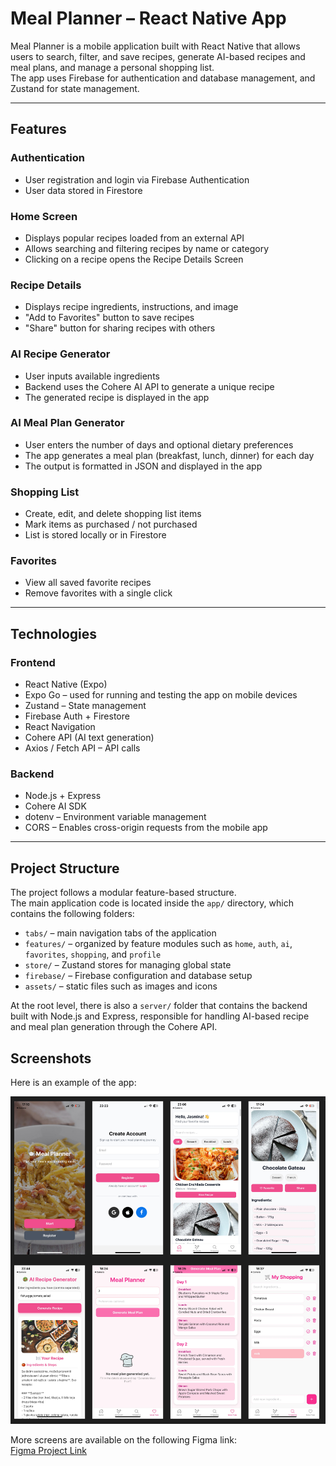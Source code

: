 # Meal Planner – React Native App

Meal Planner is a mobile application built with React Native that allows users to search, filter, and save recipes, generate AI-based recipes and meal plans, and manage a personal shopping list.  
The app uses Firebase for authentication and database management, and Zustand for state management.

---

## Features

### Authentication
- User registration and login via Firebase Authentication  
- User data stored in Firestore

### Home Screen
- Displays popular recipes loaded from an external API  
- Allows searching and filtering recipes by name or category  
- Clicking on a recipe opens the Recipe Details Screen

### Recipe Details
- Displays recipe ingredients, instructions, and image  
- "Add to Favorites" button to save recipes  
- "Share" button for sharing recipes with others

### AI Recipe Generator
- User inputs available ingredients  
- Backend uses the Cohere AI API to generate a unique recipe  
- The generated recipe is displayed in the app

### AI Meal Plan Generator
- User enters the number of days and optional dietary preferences  
- The app generates a meal plan (breakfast, lunch, dinner) for each day  
- The output is formatted in JSON and displayed in the app

### Shopping List
- Create, edit, and delete shopping list items  
- Mark items as purchased / not purchased  
- List is stored locally or in Firestore

### Favorites
- View all saved favorite recipes  
- Remove favorites with a single click

---

## Technologies

### Frontend
- React Native (Expo)
- Expo Go – used for running and testing the app on mobile devices  
- Zustand – State management
- Firebase Auth + Firestore
- React Navigation
- Cohere API (AI text generation)
- Axios / Fetch API – API calls

### Backend
- Node.js + Express
- Cohere AI SDK
- dotenv – Environment variable management
- CORS – Enables cross-origin requests from the mobile app

---

## Project Structure

The project follows a modular feature-based structure.  
The main application code is located inside the `app/` directory, which contains the following folders:

- `tabs/` – main navigation tabs of the application  
- `features/` – organized by feature modules such as `home`, `auth`, `ai`, `favorites`, `shopping`, and `profile`  
- `store/` – Zustand stores for managing global state  
- `firebase/` – Firebase configuration and database setup  
- `assets/` – static files such as images and icons  

At the root level, there is also a `server/` folder that contains the backend built with Node.js and Express, responsible for handling AI-based recipe and meal plan generation through the Cohere API.

##  Screenshots

Here is an example of the app:

![App Screenshot](assets/images/meal-planner.png)

 More  screens are available on the following Figma link:  
[Figma Project Link](https://www.figma.com/design/6sQzlMvR4Bnss37lPkonwG/meal-planner?node-id=0-1&p=f&t=tLLmw9Je6bzMtb6Z-0)
